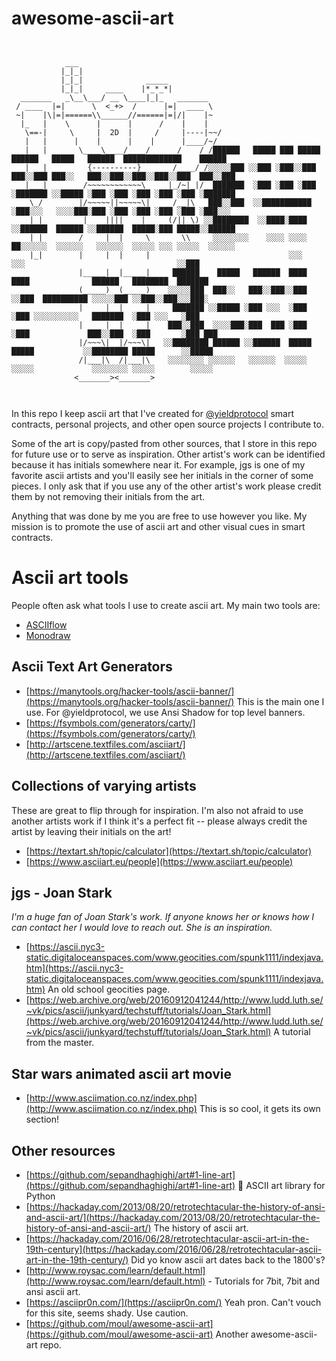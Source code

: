 # awesome-ascii-art
```


            ___
           |_|_|
           |_|_|              _____
           |_|_|     ____    |*_*_*|
  _______   _\__\___/ __ \____|_|_   _______
 / ____  |=|      \  <_+>  /      |=|  ____ \
 ~|    |\|=|======\\______//======|=|/|    |~
  |_   |    \      |      |      /    |    |
   \==-|     \     |  2D  |     /     |----|~~/
   |   |      |    |      |    |      |____/~/
   |   |       \____\____/____/      /    / /██████   █████ ███ █████  ██████   █████   ██████  █████████████    ██████
   |   |         {----------}       /____/ /░░░░░███ ░░███ ░███░░███  ███░░███ ███░░   ███░░███░░███░░███░░███  ███░░███
   |___|        /~~~~~~~~~~~~\     |_/~|_|/  ███████  ░███ ░███ ░███ ░███████ ░░█████ ░███ ░███ ░███ ░███ ░███ ░███████
    \_/        |/~~~~~||~~~~~\|     /__|\   ███░░███  ░░███████████  ░███░░░   ░░░░███░███ ░███ ░███ ░███ ░███ ░███░░░
    | |         |    ||||    |     (/|| \) ░░████████  ░░████░████   ░░██████  ██████ ░░██████  █████░███ █████░░██████
    | |        /     |  |     \       \\     ░░░░░░░░    ░░░░ ░░░░   ██░░░░░░  ░░░░░░   ░░░░░░  ░░░░░ ░░░ ░░░░░  ░░░░░░
    |_|        |     |  |     |                               ░░░   ░░░                                  ░░███
               |_____|  |_____|     ██████    █████   ██████  ████  ████              ██████   ████████  ███████
               (_____)  (_____)    ░░░░░███  ███░░   ███░░███░░███ ░░███  ██████████ ░░░░░███ ░░███░░███░░░███░
               |     |  |     |     ███████ ░░█████ ░███ ░░░  ░███  ░███ ░░░░░░░░░░   ███████  ░███ ░░░   ░███
               |     |  |     |    ███░░███  ░░░░███░███  ███ ░███  ░███             ███░░███  ░███       ░███ ███
               |/~~~\|  |/~~~\|   ░░████████ ██████ ░░██████  █████ █████           ░░████████ █████      ░░█████
               /|___|\  /|___|\    ░░░░░░░░ ░░░░░░   ░░░░░░  ░░░░░ ░░░░░             ░░░░░░░░ ░░░░░        ░░░░░
              <_______><_______>



```

In this repo I keep ascii art that I've created for [@yieldprotocol](https://github.com/yieldprotocol) smart contracts, personal projects, and other open source projects I contribute to.  

Some of the art is copy/pasted from other sources, that I store in this repo for future use or to serve as inspiration.  Other artist's work can be identified because it has initials somewhere near it.  For example, jgs is one of my favorite ascii artists and you'll easily see her initials in the corner of some pieces.  I only ask that if you use any of the other artist's work please credit them by not removing their initials from the art.

Anything that was done by me you are free to use however you like.  My mission is to promote the use of ascii art and other visual cues in smart contracts.

# Ascii art tools

People often ask what tools I use to create ascii art.  My main two tools are:
 - [ASCIIflow](https://asciiflow.com/) 
 - [Monodraw](https://monodraw.helftone.com/)

## Ascii Text Art Generators
 - [https://manytools.org/hacker-tools/ascii-banner/](https://manytools.org/hacker-tools/ascii-banner/) This is the main one I use.  For @yieldprotocol, we use Ansi Shadow for top level banners.
 - [https://fsymbols.com/generators/carty/](https://fsymbols.com/generators/carty/)
 - [http://artscene.textfiles.com/asciiart/](http://artscene.textfiles.com/asciiart/)

## Collections of varying artists
These are great to flip through for inspiration. I'm also not afraid to use another artists work if I think it's a perfect fit -- please always credit the artist by leaving their initials on the art!
 - [https://textart.sh/topic/calculator](https://textart.sh/topic/calculator)
 - [https://www.asciiart.eu/people](https://www.asciiart.eu/people)

## jgs - Joan Stark
_I'm a huge fan of Joan Stark's work. If anyone knows her or knows how I can contact her I would love to reach out. She is an inspiration._
 - [https://ascii.nyc3-static.digitaloceanspaces.com/www.geocities.com/spunk1111/indexjava.htm](https://ascii.nyc3-static.digitaloceanspaces.com/www.geocities.com/spunk1111/indexjava.htm) An old school geocities page.
 - [https://web.archive.org/web/20160912041244/http://www.ludd.luth.se/~vk/pics/ascii/junkyard/techstuff/tutorials/Joan_Stark.html](https://web.archive.org/web/20160912041244/http://www.ludd.luth.se/~vk/pics/ascii/junkyard/techstuff/tutorials/Joan_Stark.html) A tutorial from the master.

## Star wars animated ascii art movie
 - [http://www.asciimation.co.nz/index.php](http://www.asciimation.co.nz/index.php)  This is so cool, it gets its own section!

## Other resources
 - [https://github.com/sepandhaghighi/art#1-line-art](https://github.com/sepandhaghighi/art#1-line-art) 🎨 ASCII art library for Python
 - [https://hackaday.com/2013/08/20/retrotechtacular-the-history-of-ansi-and-ascii-art/](https://hackaday.com/2013/08/20/retrotechtacular-the-history-of-ansi-and-ascii-art/) The history of ascii art.
 - [https://hackaday.com/2016/06/28/retrotechtacular-ascii-art-in-the-19th-century](https://hackaday.com/2016/06/28/retrotechtacular-ascii-art-in-the-19th-century/) Did yo know ascii art dates back to the 1800's?
 - [http://www.roysac.com/learn/default.html](http://www.roysac.com/learn/default.html) - Tutorials for 7bit, 7bit and ansi ascii art.
 - [https://asciipr0n.com/](https://asciipr0n.com/) Yeah pron. Can't vouch for this site, seems shady.  Use caution.
 - [https://github.com/moul/awesome-ascii-art](https://github.com/moul/awesome-ascii-art) Another awesome-ascii-art repo.
